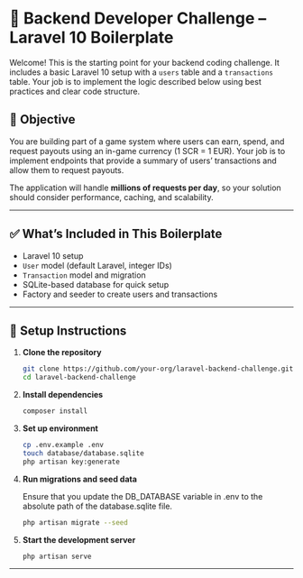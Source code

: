 # 🧪 Backend Developer Challenge – Laravel 10 Boilerplate

Welcome! This is the starting point for your backend coding challenge. It includes a basic Laravel 10 setup with a `users` table and a `transactions` table. Your job is to implement the logic described below using best practices and clear code structure.

## 🧠 Objective

You are building part of a game system where users can earn, spend, and request payouts using an in-game currency (1 SCR = 1 EUR). Your job is to implement endpoints that provide a summary of users’ transactions and allow them to request payouts.

The application will handle **millions of requests per day**, so your solution should consider performance, caching, and scalability.

---

## ✅ What’s Included in This Boilerplate

- Laravel 10 setup
- `User` model (default Laravel, integer IDs)
- `Transaction` model and migration
- SQLite-based database for quick setup
- Factory and seeder to create users and transactions

---

## 🔧 Setup Instructions

1. **Clone the repository**
    ```bash
    git clone https://github.com/your-org/laravel-backend-challenge.git
    cd laravel-backend-challenge
    ```

2. **Install dependencies**
    ```bash
    composer install
    ```

3. **Set up environment**
    ```bash
    cp .env.example .env
    touch database/database.sqlite
    php artisan key:generate
    ```

4. **Run migrations and seed data**

   Ensure that you update the DB_DATABASE variable in .env to the absolute path of the database.sqlite file.   

    ```bash
    php artisan migrate --seed
    ```

5. **Start the development server**
    ```bash
    php artisan serve
    ```

---

